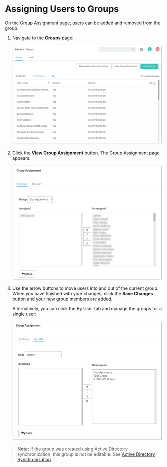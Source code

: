 [title]: # (Assigning Users to Groups)
[tags]: # (Groups)
[priority]: # (1000)

# Assigning Users to Groups

On the Group Assignment page, users can be added and removed from the group. 

1. Navigate to the **Groups** page:

   ![image-20191209092814385](images/image-20191209092814385.png)

1. Click the **View Group Assignment** button. The Group Assignment page appears:

   ![image-20191209093031804](images/image-20191209093031804.png)

1. Use the arrow buttons to move users into and out of the current group.  When you have finished with your changes, click the **Save Changes** button and your new group members are added.

   Alternatively, you can click the By User tab and manage the groups for a single user:

   ![image-20191209094641637](images/image-20191209094641637.png)

> **Note:** If the group was created using Active Directory synchronization, this group is not be editable. See [Active Directory Synchronization](../../active-directory/index.md).
